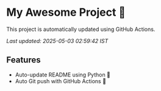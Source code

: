 # My Awesome Project 🚀

This project is automatically updated using GitHub Actions.

_Last updated: 2025-05-03 02:59:42 IST_

## Features
- Auto-update README using Python 🐍
- Auto Git push with GitHub Actions 🤖
